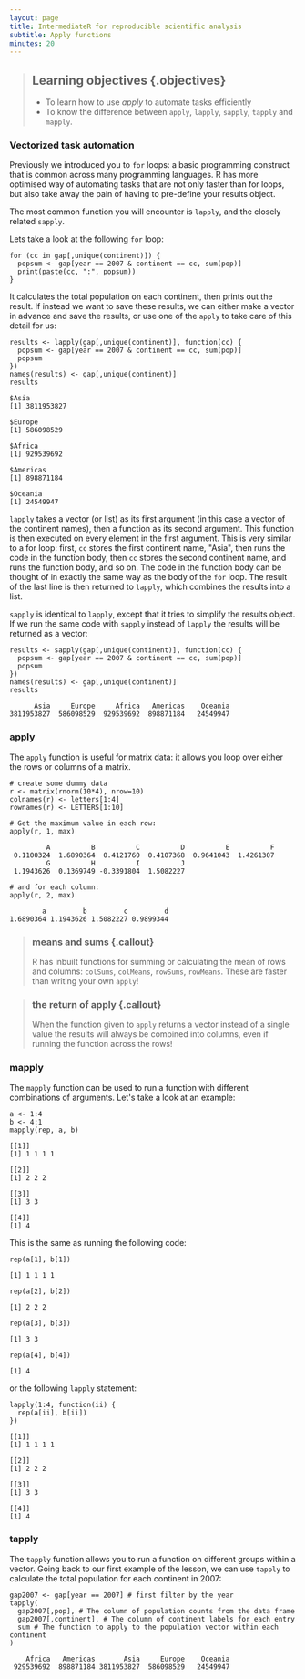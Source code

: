 ```yaml
---
layout: page
title: IntermediateR for reproducible scientific analysis
subtitle: Apply functions
minutes: 20
---
```



> ## Learning objectives {.objectives}
>
> * To learn how to use *apply* to automate tasks efficiently
> * To know the difference between `apply`, `lapply`, `sapply`, `tapply` and 
>   `mapply`.
>

### Vectorized task automation

Previously we introduced you to `for` loops: a basic programming construct that 
is common across many programming languages. R has more optimised way of 
automating tasks that are not only faster than for loops, but also take away the
pain of having to pre-define your results object.

The most common function you will encounter is `lapply`, and the closely related
`sapply`. 

Lets take a look at the following `for` loop: 

~~~{.r}
for (cc in gap[,unique(continent)]) {
  popsum <- gap[year == 2007 & continent == cc, sum(pop)]
  print(paste(cc, ":", popsum))
}
~~~

It calculates the total population on each continent, then prints out the result.
If instead we want to save these results, we can either make a vector in advance
and save the results, or use one of the `apply` to take care of this detail for
us:


~~~{.r}
results <- lapply(gap[,unique(continent)], function(cc) {
  popsum <- gap[year == 2007 & continent == cc, sum(pop)]
  popsum
})
names(results) <- gap[,unique(continent)]
results
~~~



~~~{.output}
$Asia
[1] 3811953827

$Europe
[1] 586098529

$Africa
[1] 929539692

$Americas
[1] 898871184

$Oceania
[1] 24549947

~~~

`lapply` takes a vector (or list) as its first argument (in this case a vector 
of the continent names), then a function as its second argument. This function
is then executed on every element in the first argument. This is very similar to
a for loop: first, `cc` stores the first continent name, "Asia", then runs the 
code in the function body, then `cc` stores the second continent name, and runs
the function body, and so on. The code in the function body can be thought of in 
exactly the same way as the body of the `for` loop. The result of the last line
is then returned to `lapply`, which combines the results into a list.

`sapply` is identical to `lapply`, except that it tries to simplify the results
object. If we run the same code with `sapply` instead of `lapply` the results 
will be returned as a vector:


~~~{.r}
results <- sapply(gap[,unique(continent)], function(cc) {
  popsum <- gap[year == 2007 & continent == cc, sum(pop)]
  popsum
})
names(results) <- gap[,unique(continent)]
results
~~~



~~~{.output}
      Asia     Europe     Africa   Americas    Oceania 
3811953827  586098529  929539692  898871184   24549947 

~~~

### apply

The `apply` function is useful for matrix data: it allows you loop over either
the rows or columns of a matrix.


~~~{.r}
# create some dummy data
r <- matrix(rnorm(10*4), nrow=10)
colnames(r) <- letters[1:4]
rownames(r) <- LETTERS[1:10]
~~~


~~~{.r}
# Get the maximum value in each row:
apply(r, 1, max)
~~~



~~~{.output}
         A          B          C          D          E          F 
 0.1100324  1.6890364  0.4121760  0.4107368  0.9641043  1.4261307 
         G          H          I          J 
 1.1943626  0.1369749 -0.3391804  1.5082227 

~~~



~~~{.r}
# and for each column:
apply(r, 2, max)
~~~



~~~{.output}
        a         b         c         d 
1.6890364 1.1943626 1.5082227 0.9899344 

~~~

> ### means and sums {.callout}
>
> R has inbuilt functions for summing or calculating the mean of rows and 
> columns: `colSums`, `colMeans`, `rowSums`, `rowMeans`. These are faster than
> writing your own `apply`!
>

> ### the return of apply {.callout}
>
> When the function given to `apply` returns a vector instead of a single value
> the results will always be combined into columns, even if running the 
> function across the rows!
>

### mapply

The `mapply` function can be used to run a function with different combinations
of arguments. Let's take a look at an example:


~~~{.r}
a <- 1:4
b <- 4:1
mapply(rep, a, b)
~~~



~~~{.output}
[[1]]
[1] 1 1 1 1

[[2]]
[1] 2 2 2

[[3]]
[1] 3 3

[[4]]
[1] 4

~~~

This is the same as running the following code:


~~~{.r}
rep(a[1], b[1])
~~~



~~~{.output}
[1] 1 1 1 1

~~~



~~~{.r}
rep(a[2], b[2])
~~~



~~~{.output}
[1] 2 2 2

~~~



~~~{.r}
rep(a[3], b[3])
~~~



~~~{.output}
[1] 3 3

~~~



~~~{.r}
rep(a[4], b[4])
~~~



~~~{.output}
[1] 4

~~~

or the following `lapply` statement:


~~~{.r}
lapply(1:4, function(ii) {
  rep(a[ii], b[ii])
})
~~~



~~~{.output}
[[1]]
[1] 1 1 1 1

[[2]]
[1] 2 2 2

[[3]]
[1] 3 3

[[4]]
[1] 4

~~~

### tapply

The `tapply` function allows you to run a function on different groups within
a vector. Going back to our first example of the lesson, we can use `tapply` to
calculate the total population for each continent in 2007:


~~~{.r}
gap2007 <- gap[year == 2007] # first filter by the year
tapply(
  gap2007[,pop], # The column of population counts from the data frame
  gap2007[,continent], # The column of continent labels for each entry
  sum # The function to apply to the population vector within each continent
)
~~~



~~~{.output}
    Africa   Americas       Asia     Europe    Oceania 
 929539692  898871184 3811953827  586098529   24549947 

~~~






